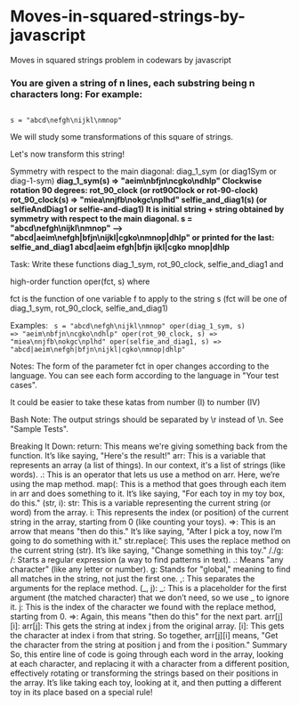# Moves-in-squared-strings-by-javascript
Moves in squared strings problem in codewars by javascript

<h3>
  You are given a string of n lines, each substring being n characters long: For example:
</h3>

<code>
s = "abcd\nefgh\nijkl\nmnop"
</code>

<p>We will study some transformations of this square of strings.</p>

Let's now transform this string!

Symmetry with respect to the main diagonal: diag_1_sym (or diag1Sym or diag-1-sym)
<b>
diag_1_sym(s) => "aeim\nbfjn\ncgko\ndhlp"
Clockwise rotation 90 degrees: rot_90_clock (or rot90Clock or rot-90-clock)
rot_90_clock(s) => "miea\nnjfb\nokgc\nplhd"
selfie_and_diag1(s) (or selfieAndDiag1 or selfie-and-diag1) It is initial string + string obtained by symmetry with respect to the main diagonal.
s = "abcd\nefgh\nijkl\nmnop" --> 
"abcd|aeim\nefgh|bfjn\nijkl|cgko\nmnop|dhlp"
or printed for the last:
selfie_and_diag1
abcd|aeim
efgh|bfjn
ijkl|cgko 
mnop|dhlp
</b>

Task:
Write these functions diag_1_sym, rot_90_clock, selfie_and_diag1
and

high-order function oper(fct, s) where

fct is the function of one variable f to apply to the string s (fct will be one of diag_1_sym, rot_90_clock, selfie_and_diag1)

Examples:
<code>
s = "abcd\nefgh\nijkl\nmnop"
oper(diag_1_sym, s) => "aeim\nbfjn\ncgko\ndhlp"
oper(rot_90_clock, s) => "miea\nnjfb\nokgc\nplhd"
oper(selfie_and_diag1, s) => "abcd|aeim\nefgh|bfjn\nijkl|cgko\nmnop|dhlp"
</code>

Notes:
The form of the parameter fct in oper changes according to the language. You can see each form according to the language in "Your test cases".

It could be easier to take these katas from number (I) to number (IV)

Bash Note: The output strings should be separated by \r instead of \n. See "Sample Tests".

Breaking It Down:
return: This means we're giving something back from the function. It’s like saying, "Here's the result!"
arr: This is a variable that represents an array (a list of things). In our context, it's a list of strings (like words).
.: This is an operator that lets us use a method on arr. Here, we’re using the map method.
map(: This is a method that goes through each item in arr and does something to it. It’s like saying, "For each toy in my toy box, do this."
(str, i):
str: This is a variable representing the current string (or word) from the array.
i: This represents the index (or position) of the current string in the array, starting from 0 (like counting your toys).
=>: This is an arrow that means "then do this." It’s like saying, "After I pick a toy, now I’m going to do something with it."
str.replace(: This uses the replace method on the current string (str). It’s like saying, "Change something in this toy."
/./g:
/: Starts a regular expression (a way to find patterns in text).
.: Means "any character" (like any letter or number).
g: Stands for "global," meaning to find all matches in the string, not just the first one.
,: This separates the arguments for the replace method.
(_, j):
_: This is a placeholder for the first argument (the matched character) that we don’t need, so we use _ to ignore it.
j: This is the index of the character we found with the replace method, starting from 0.
=>: Again, this means "then do this" for the next part.
arr[j][i]:
arr[j]: This gets the string at index j from the original array.
[i]: This gets the character at index i from that string.
So together, arr[j][i] means, "Get the character from the string at position j and from the i position."
Summary
So, this entire line of code is going through each word in the array, looking at each character, and replacing it with a character from a different position, effectively rotating or transforming the strings based on their positions in the array. It’s like taking each toy, looking at it, and then putting a different toy in its place based on a special rule!
